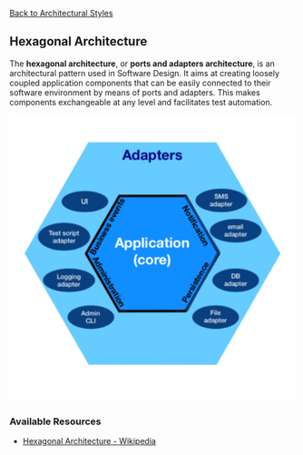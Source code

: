 [Back to Architectural Styles](07-architectural-styles.md)
## Hexagonal Architecture
The **hexagonal architecture**, or **ports and adapters architecture**, is an architectural pattern used in Software Design. It aims at creating loosely coupled application components that can be easily connected to their software environment by means of ports and adapters. This makes components exchangeable at any level and facilitates test automation.

![Hexagonal-architecture](./assets/hexagonal_architecture.png)
### Available Resources
- [Hexagonal Architecture - Wikipedia](https://en.wikipedia.org/wiki/Hexagonal_architecture_(software))